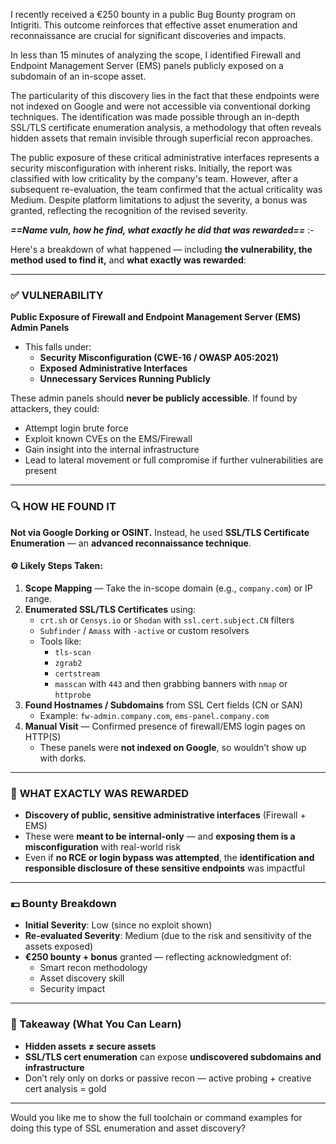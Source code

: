 

I recently received a €250 bounty in a public Bug Bounty program on Intigriti. This outcome reinforces that effective asset enumeration and reconnaissance are crucial for significant discoveries and impacts.

In less than 15 minutes of analyzing the scope, I identified Firewall and Endpoint Management Server (EMS) panels publicly exposed on a subdomain of an in-scope asset.

The particularity of this discovery lies in the fact that these endpoints were not indexed on Google and were not accessible via conventional dorking techniques. The identification was made possible through an in-depth SSL/TLS certificate enumeration analysis, a methodology that often reveals hidden assets that remain invisible through superficial recon approaches.

The public exposure of these critical administrative interfaces represents a security misconfiguration with inherent risks. Initially, the report was classified with low criticality by the company's team. However, after a subsequent re-evaluation, the team confirmed that the actual criticality was Medium. Despite platform limitations to adjust the severity, a bonus was granted, reflecting the recognition of the revised severity.

***==Name vuln, how he find, what exactly he did that was rewarded==*** :-


Here's a breakdown of what happened — including **the vulnerability, the method used to find it,** and **what exactly was rewarded**:

---

### ✅ **VULNERABILITY**

**Public Exposure of Firewall and Endpoint Management Server (EMS) Admin Panels**

- This falls under:
    - **Security Misconfiguration (CWE-16 / OWASP A05:2021)**
    - **Exposed Administrative Interfaces**
    - **Unnecessary Services Running Publicly**

These admin panels should **never be publicly accessible**. If found by attackers, they could:

- Attempt login brute force
- Exploit known CVEs on the EMS/Firewall
- Gain insight into the internal infrastructure
- Lead to lateral movement or full compromise if further vulnerabilities are present

---

### 🔍 **HOW HE FOUND IT**

**Not via Google Dorking or OSINT.** Instead, he used **SSL/TLS Certificate Enumeration** — an **advanced reconnaissance technique**.

#### ⚙️ Likely Steps Taken:

1. **Scope Mapping** — Take the in-scope domain (e.g., `company.com`) or IP range.
2. **Enumerated SSL/TLS Certificates** using:
    - `crt.sh` or `Censys.io` or `Shodan` with `ssl.cert.subject.CN` filters
    - `Subfinder` / `Amass` with `-active` or custom resolvers
    - Tools like:
        - `tls-scan`
        - `zgrab2`
        - `certstream`
        - `masscan` with `443` and then grabbing banners with `nmap` or `httprobe`
3. **Found Hostnames / Subdomains** from SSL Cert fields (CN or SAN)
    - Example: `fw-admin.company.com`, `ems-panel.company.com`
4. **Manual Visit** — Confirmed presence of firewall/EMS login pages on HTTP(S)
    - These panels were **not indexed on Google**, so wouldn’t show up with dorks.

---

### 🎯 **WHAT EXACTLY WAS REWARDED**

- **Discovery of public, sensitive administrative interfaces** (Firewall + EMS)
- These were **meant to be internal-only** — and **exposing them is a misconfiguration** with real-world risk
- Even if **no RCE or login bypass was attempted**, the **identification and responsible disclosure of these sensitive endpoints** was impactful

---

### 💶 Bounty Breakdown

- **Initial Severity**: Low (since no exploit shown)
- **Re-evaluated Severity**: Medium (due to the risk and sensitivity of the assets exposed)
- **€250 bounty + bonus** granted — reflecting acknowledgment of:
    - Smart recon methodology
    - Asset discovery skill
    - Security impact

---

### 🧠 Takeaway (What You Can Learn)

- **Hidden assets ≠ secure assets**
- **SSL/TLS cert enumeration** can expose **undiscovered subdomains and infrastructure**
- Don’t rely only on dorks or passive recon — active probing + creative cert analysis = gold

---

Would you like me to show the full toolchain or command examples for doing this type of SSL enumeration and asset discovery?
